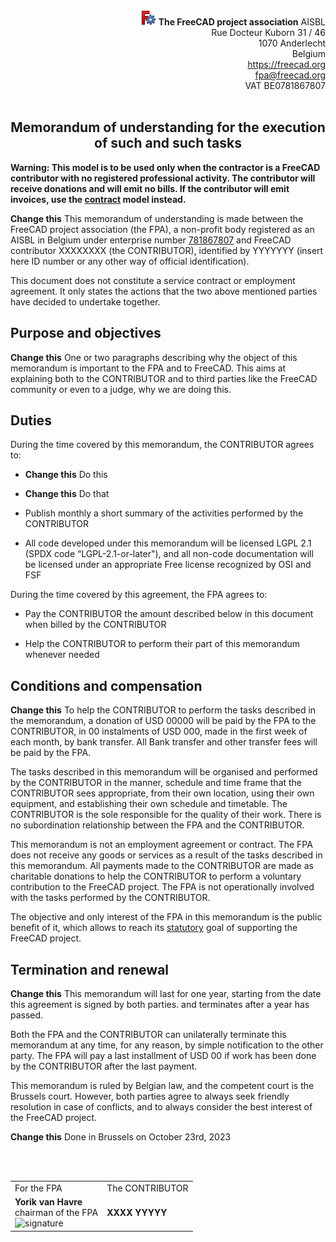 <div align=right>
<img src="../../images/freecad.svg" style="width:24px;" />  <b>The FreeCAD project association</b> AISBL<br/>
Rue Docteur Kuborn 31 / 46<br/>
1070 Anderlecht<br/>
Belgium<br/>
<a href="https://freecad.org">https://freecad.org</a><br/>
<a href="mailto:fpa@freecad.org">fpa@freecad.org</a><br/>
VAT BE0781867807
<br/><br/>
</div>

<h2 align=center>Memorandum of understanding for the execution of such and such tasks</h2>

**Warning: This model is to be used only when the contractor is a FreeCAD contributor with no registered professional activity. The contributor will receive donations and will emit no bills. If the contributor will emit invoices, use the [contract](contract.md) model instead.**

**Change this** This memorandum of understanding is made between the FreeCAD project association (the FPA), a non-profit body registered as an AISBL in Belgium under enterprise number [781867807](https://kbopub.economie.fgov.be/kbopub/toonondernemingps.html?lang=en&ondernemingsnummer=781867807) and FreeCAD contributor XXXXXXXX (the CONTRIBUTOR), identified by YYYYYYY (insert here ID number or any other way of official identification). 

This document does not constitute a service contract or employment agreement. It only states the actions that the two above mentioned parties have decided to undertake together. 

## Purpose and objectives

**Change this** One or two paragraphs describing why the object of this memorandum is important to the FPA and to FreeCAD. This aims at explaining both to the CONTRIBUTOR and to third parties like the FreeCAD community or even to a judge, why we are doing this.

## Duties

During the time covered by this memorandum, the CONTRIBUTOR agrees to:

- **Change this** Do this

- **Change this** Do that

- Publish monthly a short summary of the activities performed by the CONTRIBUTOR

- All code developed under this memorandum will be licensed LGPL 2.1 (SPDX code “LGPL-2.1-or-later"), and all non-code documentation will be licensed 
  under an appropriate Free license recognized by OSI and FSF

During the time covered by this agreement, the FPA agrees to:

- Pay the CONTRIBUTOR the amount described below in this document when billed by the CONTRIBUTOR

- Help the CONTRIBUTOR to perform their part of this memorandum whenever needed

## Conditions and compensation

**Change this** To help the CONTRIBUTOR to perform the tasks described in the memorandum, a donation of USD 00000 will be paid by the FPA to the CONTRIBUTOR, in 00 instalments of USD 000, made in the first week of each month, by bank transfer. All Bank transfer and other transfer fees will be paid by the FPA.

The tasks described in this memorandum will be organised and performed by the CONTRIBUTOR in the manner, schedule and time frame that the CONTRIBUTOR sees appropriate, from their own location, using their own equipment, and establishing their own schedule and timetable. The CONTRIBUTOR is the sole responsible for the quality of their work. There is no subordination relationship between the FPA and the CONTRIBUTOR.

This memorandum is not an employment agreement or contract. The FPA does not receive any goods or services as a result of the tasks described in this memorandum. All payments made to the CONTRIBUTOR are made as charitable donations to help the CONTRIBUTOR to perform a voluntary contribution to the FreeCAD project. The FPA is not operationally involved with the tasks performed by the CONTRIBUTOR.

The objective and only interest of the FPA in this memorandum is the public benefit of it, which allows to reach its [statutory](https://fpa.freecad.org/documents/Statutes.pdf) goal of supporting the FreeCAD project.

## Termination and renewal

**Change this** This memorandum will last for one year, starting from the date this agreement is signed by both parties. and terminates after a year has passed.

Both the FPA and the CONTRIBUTOR can unilaterally terminate this memorandum at any time, for any reason, by simple notification to the other party. The FPA will pay a last installment of USD 00 if work has been done by the CONTRIBUTOR after the last payment.

This memorandum is ruled by Belgian law, and the competent court is the Brussels court. However, both parties agree to always seek friendly resolution in case of conflicts, and to always consider the best interest of the FreeCAD project.

**Change this** Done in Brussels on October 23rd, 2023

<div>
<br/><br/>
<table>
<tr>
<td>
For the FPA
</td>
<td>
The CONTRIBUTOR
</td>
</tr>
<tr>
<td>
<b>Yorik van Havre</b><br/>
chairman of the FPA<br/>
<img src="/home/yorik/Documents/Admin/Docs/signature.png" title="" alt="signature" width="200">
</td>
<td>
<b>XXXX YYYYY</b><br/>
</td>
</tr>
</table>
</div>
